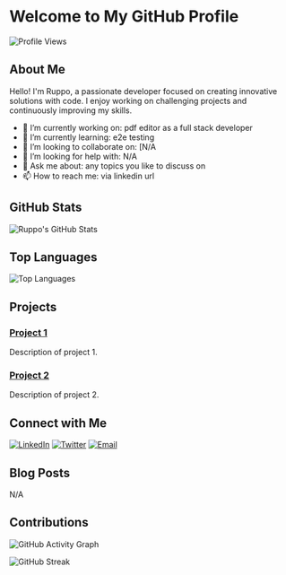 # Welcome to My GitHub Profile

![Profile Views](https://komarev.com/ghpvc/?username=ruppo-912116&color=green)

## About Me

Hello! I'm Ruppo, a passionate developer focused on creating innovative solutions with code. I enjoy working on challenging projects and continuously improving my skills.

- 🔭 I’m currently working on: pdf editor as a full stack developer
- 🌱 I’m currently learning: e2e testing
- 👯 I’m looking to collaborate on: [N/A
- 🤔 I’m looking for help with: N/A
- 💬 Ask me about: any topics you like to discuss on
- 📫 How to reach me: via linkedin url

## GitHub Stats

![Ruppo's GitHub Stats](https://github-readme-stats.vercel.app/api?username=ruppo-912116&show_icons=true&theme=radical)

## Top Languages

![Top Languages](https://github-readme-stats.vercel.app/api/top-langs/?username=ruppo-912116&layout=compact&theme=radical)

## Projects

### [Project 1](https://github.com/ruppo-912116/PROJECT_1)
Description of project 1.

### [Project 2](https://github.com/ruppo-912116/PROJECT_2)
Description of project 2.

## Connect with Me

[![LinkedIn](https://img.shields.io/badge/LinkedIn-blue?style=flat-square&logo=linkedin&logoColor=white)](https://www.linkedin.com/in/YOUR_LINKEDIN)
[![Twitter](https://img.shields.io/badge/Twitter-blue?style=flat-square&logo=twitter&logoColor=white)](https://twitter.com/YOUR_TWITTER)
[![Email](https://img.shields.io/badge/Email-red?style=flat-square&logo=gmail&logoColor=white)](mailto:YOUR_EMAIL)

## Blog Posts

<!-- BLOG-POST-LIST:START -->
N/A 
<!-- BLOG-POST-LIST:END -->

## Contributions

![GitHub Activity Graph](https://activity-graph.herokuapp.com/graph?username=ruppo-912116&theme=react-dark&hide_border=true&area=true)

![GitHub Streak](https://github-readme-streak-stats.herokuapp.com/?user=ruppo-912116&theme=radical)
